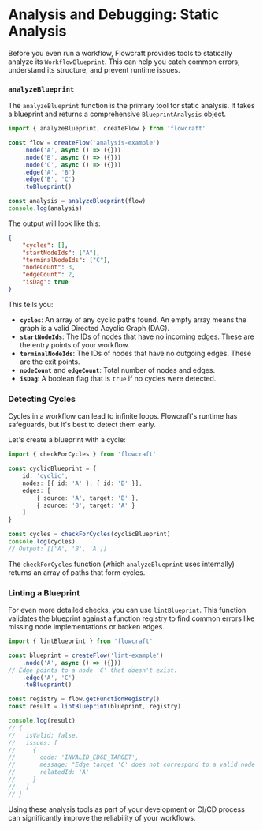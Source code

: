 # Analysis and Debugging: Static Analysis

Before you even run a workflow, Flowcraft provides tools to statically analyze its `WorkflowBlueprint`. This can help you catch common errors, understand its structure, and prevent runtime issues.

### `analyzeBlueprint`

The `analyzeBlueprint` function is the primary tool for static analysis. It takes a blueprint and returns a comprehensive `BlueprintAnalysis` object.

```typescript
import { analyzeBlueprint, createFlow } from 'flowcraft'

const flow = createFlow('analysis-example')
	.node('A', async () => ({}))
	.node('B', async () => ({}))
	.node('C', async () => ({}))
	.edge('A', 'B')
	.edge('B', 'C')
	.toBlueprint()

const analysis = analyzeBlueprint(flow)
console.log(analysis)
```

The output will look like this:
```json
{
	"cycles": [],
	"startNodeIds": ["A"],
	"terminalNodeIds": ["C"],
	"nodeCount": 3,
	"edgeCount": 2,
	"isDag": true
}
```

This tells you:
-   **`cycles`**: An array of any cyclic paths found. An empty array means the graph is a valid Directed Acyclic Graph (DAG).
-   **`startNodeIds`**: The IDs of nodes that have no incoming edges. These are the entry points of your workflow.
-   **`terminalNodeIds`**: The IDs of nodes that have no outgoing edges. These are the exit points.
-   **`nodeCount`** and **`edgeCount`**: Total number of nodes and edges.
-   **`isDag`**: A boolean flag that is `true` if no cycles were detected.

### Detecting Cycles

Cycles in a workflow can lead to infinite loops. Flowcraft's runtime has safeguards, but it's best to detect them early.

Let's create a blueprint with a cycle:

```typescript
import { checkForCycles } from 'flowcraft'

const cyclicBlueprint = {
	id: 'cyclic',
	nodes: [{ id: 'A' }, { id: 'B' }],
	edges: [
		{ source: 'A', target: 'B' },
		{ source: 'B', target: 'A' }
	]
}

const cycles = checkForCycles(cyclicBlueprint)
console.log(cycles)
// Output: [['A', 'B', 'A']]
```

The `checkForCycles` function (which `analyzeBlueprint` uses internally) returns an array of paths that form cycles.

### Linting a Blueprint

For even more detailed checks, you can use `lintBlueprint`. This function validates the blueprint against a function registry to find common errors like missing node implementations or broken edges.

```typescript
import { lintBlueprint } from 'flowcraft'

const blueprint = createFlow('lint-example')
	.node('A', async () => ({}))
// Edge points to a node 'C' that doesn't exist.
	.edge('A', 'C')
	.toBlueprint()

const registry = flow.getFunctionRegistry()
const result = lintBlueprint(blueprint, registry)

console.log(result)
// {
//   isValid: false,
//   issues: [
//     {
//       code: 'INVALID_EDGE_TARGET',
//       message: "Edge target 'C' does not correspond to a valid node ID.",
//       relatedId: 'A'
//     }
//   ]
// }
```

Using these analysis tools as part of your development or CI/CD process can significantly improve the reliability of your workflows.
